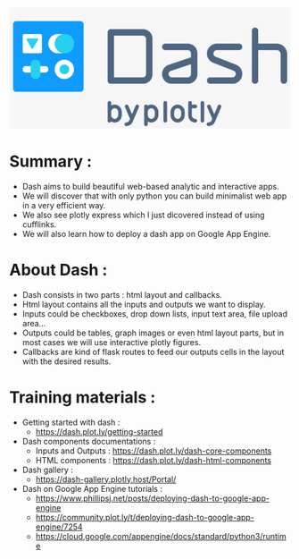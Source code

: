![Alt text](dash-logo.png?raw=true)

# Summary :
- Dash aims to build beautiful web-based analytic and interactive apps.
- We will discover that with only python you can build minimalist web
  app in a very efficient way.
- We also see plotly express which I just dicovered instead of using
  cufflinks.
- We will also learn how to deploy a dash app on Google App Engine.
# About Dash :
- Dash consists in two parts : html layout and callbacks.
- Html layout contains all the inputs and outputs we want to display.
- Inputs could be checkboxes, drop down lists, input text area, file 
  upload area...
- Outputs could be tables, graph images or even html layout parts, but
  in most cases we will use interactive plotly figures.
- Callbacks are kind of flask routes to feed our outputs cells in the
  layout with the desired results.
 
# Training materials : 
- Getting started with dash : 
    - https://dash.plot.ly/getting-started
- Dash components documentations :
    - Inputs and Outputs : https://dash.plot.ly/dash-core-components
    - HTML components : https://dash.plot.ly/dash-html-components
- Dash gallery : 
    - https://dash-gallery.plotly.host/Portal/
- Dash on Google App Engine tutorials :
    - https://www.phillipsj.net/posts/deploying-dash-to-google-app-engine
    - https://community.plot.ly/t/deploying-dash-to-google-app-engine/7254
    - https://cloud.google.com/appengine/docs/standard/python3/runtime